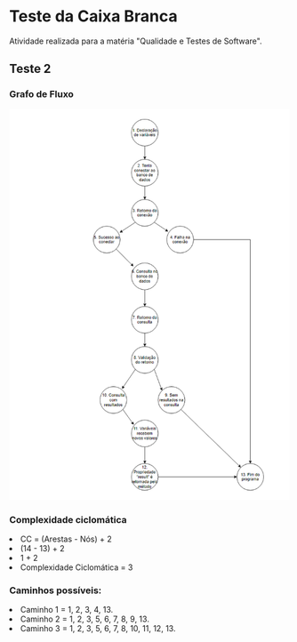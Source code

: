 # Teste da Caixa Branca

Atividade realizada para a matéria "Qualidade e Testes de Software".

## Teste 2

### Grafo de Fluxo

<img src="images/Grafo-de-fluxo.png">

### Complexidade ciclomática

<li>CC = (Arestas - Nós) + 2</li>
<li>(14 - 13) + 2</li>
<li>1 + 2</li>
<li>Complexidade Ciclomática = 3</li>

### Caminhos possíveis:

<li>Caminho 1 = 1, 2, 3, 4, 13.</li>
<li>Caminho 2 = 1, 2, 3, 5, 6, 7, 8, 9, 13.</li>
<li>Caminho 3 = 1, 2, 3, 5, 6, 7, 8, 10, 11, 12, 13.</li>
